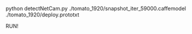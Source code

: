 python detectNetCam.py ./tomato_1920/snapshot_iter_59000.caffemodel ./tomato_1920/deploy.prototxt

RUN!
